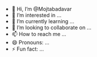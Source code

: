 - 👋 Hi, I’m @Mojtabadavar
- 👀 I’m interested in ...
- 🌱 I’m currently learning ...
- 💞️ I’m looking to collaborate on ...
- 📫 How to reach me ...
- 😄 Pronouns: ...
- ⚡ Fun fact: ...

<!---
Mojtabadavar/Mojtabadavar is a ✨ special ✨ repository because its `README.md` (this file) appears on your GitHub profile.
You can click the Preview link to take a look at your changes.
--->
